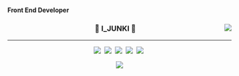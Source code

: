 #### Front End Developer

<div align="center">
  
  <img align="right" src="https://github-readme-stats.vercel.app/api/top-langs/?username=hanav52&theme=dracula&exclude_repo=Computer-Science-Engineering,clone-zoom&hide=Procfile&layout=compact&langs_count=10"/>
  
  ### 🐣 I_JUNKI 🐥 
  
  ---
  <p align="center">
  <img src="https://img.shields.io/badge/JavaScript-F7DF1E?style=flat-square&logo=JavaScript&logoColor=white"/></a>&nbsp
  <img src="https://img.shields.io/badge/CSS3-1572B6?style=flat-square&logo=CSS3&logoColor=white"/></a>&nbsp
  <img src="https://img.shields.io/badge/HTML5-E34F26?style=flat-square&logo=HTML5&logoColor=white"/></a>&nbsp
  <img src="https://img.shields.io/badge/React-61DAFB?style=flat-square&logo=React&logoColor=white"/></a>&nbsp
  <img src="https://img.shields.io/badge/React Router-CA4245?style=flat-square&logo=React Router&logoColor=white"/></a>&nbsp
  </p>
  <a><img src="https://img.shields.io/badge/Hanav52-ffffff?style=flat-square&logo=notion&logoColor=black"/></a>
  <br>
  <br>
 
</div>

